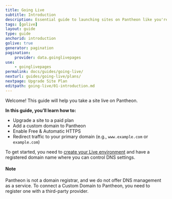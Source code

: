 ```yaml
---
title: Going Live
subtitle: Introduction
description: Essential guide to launching sites on Pantheon like you're in a 55-foot tall jungle-walking robot exoskeleton, killin it.
tags: [golive]
layout: guide
type: guide
anchorid: introduction
golive: true
generator: pagination
pagination:
    provider: data.goinglivepages
use:
    - goinglivepages
permalink: docs/guides/going-live/
nexturl: guides/going-live/plans/
nextpage: Upgrade Site Plan
editpath: going-live/01-introduction.md
---
```

Welcome! This guide will help you take a site live on Pantheon.

**In this guide, you’ll learn how to:**

* Upgrade a site to a paid plan
* Add a custom domain to Pantheon
* Enable Free & Automatic HTTPS
* Redirect traffic to your primary domain (e.g., `www.example.com` or `example.com`)

To get started, you need to [create your Live environment](/docs/guides/getting-started/create-test-live/) and have a registered domain name where you can control DNS settings.

<div class="alert alert-info">
<h4 class="info">Note</h4>
Pantheon is not a domain registrar, and we do not offer DNS management as a service. To connect a Custom Domain to Pantheon, you need to register one with a third-party provider.
</div>
